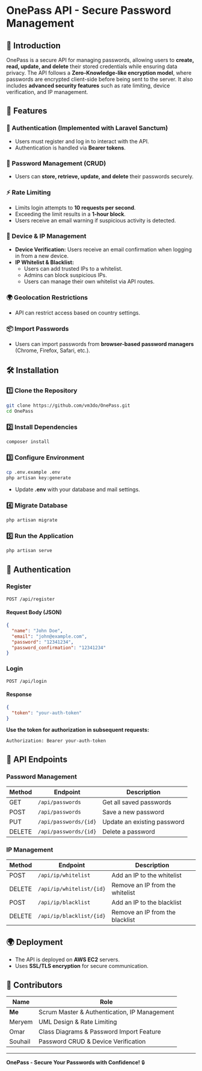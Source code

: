 # OnePass API - Secure Password Management

## 📌 Introduction

OnePass is a secure API for managing passwords, allowing users to **create, read, update, and delete** their stored credentials while ensuring data privacy. The API follows a **Zero-Knowledge-like encryption model**, where passwords are encrypted client-side before being sent to the server. It also includes **advanced security features** such as rate limiting, device verification, and IP management.

## 🚀 Features

### 🔑 Authentication (Implemented with Laravel Sanctum)

- Users must register and log in to interact with the API.
- Authentication is handled via **Bearer tokens**.

### 🔐 Password Management (CRUD)

- Users can **store, retrieve, update, and delete** their passwords securely.

### ⚡ Rate Limiting

- Limits login attempts to **10 requests per second**.
- Exceeding the limit results in a **1-hour block**.
- Users receive an email warning if suspicious activity is detected.

### 📍 Device & IP Management

- **Device Verification:** Users receive an email confirmation when logging in from a new device.
- **IP Whitelist & Blacklist:**
  - Users can add trusted IPs to a whitelist.
  - Admins can block suspicious IPs.
  - Users can manage their own whitelist via API routes.

### 🌍 Geolocation Restrictions

- API can restrict access based on country settings.

### 📦 Import Passwords

- Users can import passwords from **browser-based password managers** (Chrome, Firefox, Safari, etc.).

## 🛠 Installation

### 1️⃣ Clone the Repository

```bash
git clone https://github.com/vm3do/OnePass.git
cd OnePass
```

### 2️⃣ Install Dependencies

```bash
composer install
```

### 3️⃣ Configure Environment

```bash
cp .env.example .env
php artisan key:generate
```

- Update **.env** with your database and mail settings.

### 4️⃣ Migrate Database

```bash
php artisan migrate
```

### 5️⃣ Run the Application

```bash
php artisan serve
```

## 🔑 Authentication

### Register

```http
POST /api/register
```

#### Request Body (JSON)

```json
{
  "name": "John Doe",
  "email": "john@example.com",
  "password": "12341234",
  "password_confirmation": "12341234"
}
```

### Login

```http
POST /api/login
```

#### Response

```json
{
  "token": "your-auth-token"
}
```

**Use the token for authorization in subsequent requests:**

```http
Authorization: Bearer your-auth-token
```

## 📄 API Endpoints

### Password Management

| Method | Endpoint              | Description                 |
| ------ | --------------------- | --------------------------- |
| GET    | `/api/passwords`      | Get all saved passwords     |
| POST   | `/api/passwords`      | Save a new password         |
| PUT    | `/api/passwords/{id}` | Update an existing password |
| DELETE | `/api/passwords/{id}` | Delete a password           |

### IP Management

| Method | Endpoint                 | Description                     |
| ------ | ------------------------ | ------------------------------- |
| POST   | `/api/ip/whitelist`      | Add an IP to the whitelist      |
| DELETE | `/api/ip/whitelist/{id}` | Remove an IP from the whitelist |
| POST   | `/api/ip/blacklist`      | Add an IP to the blacklist      |
| DELETE | `/api/ip/blacklist/{id}` | Remove an IP from the blacklist |

## 🌍 Deployment

- The API is deployed on **AWS EC2** servers.
- Uses **SSL/TLS encryption** for secure communication.

## 👥 Contributors

| Name    | Role                                         |
| ------- | -------------------------------------------- |
| **Me**  | Scrum Master & Authentication, IP Management |
| Meryem  | UML Design & Rate Limiting                   |
| Omar    | Class Diagrams & Password Import Feature     |
| Souhail | Password CRUD & Device Verification          |

---

**OnePass - Secure Your Passwords with Confidence!** 🔒

